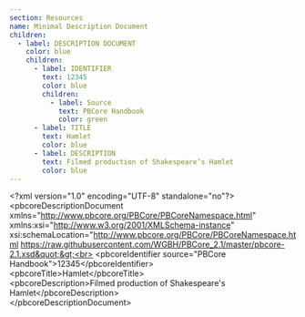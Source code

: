 ```yaml
---
section: Resources
name: Minimal Description Document
children:
  - label: DESCRIPTION DOCUMENT
    color: blue
    children:
      - label: IDENTIFIER
        text: 12345
        color: blue
        children:
          - label: Source
            text: PBCore Handbook
            color: green
      - label: TITLE
        text: Hamlet
        color: blue
      - label: DESCRIPTION
        text: Filmed production of Shakespeare’s Hamlet
        color: blue
---
```

&lt;?xml version=&quot;1.0&quot; encoding=&quot;UTF-8&quot; standalone=&quot;no&quot;?&gt;<br>
&lt;pbcoreDescriptionDocument xmlns=&quot;http://www.pbcore.org/PBCore/PBCoreNamespace.html&quot; xmlns:xsi=&quot;http://www.w3.org/2001/XMLSchema-instance&quot; xsi:schemaLocation=&quot;http://www.pbcore.org/PBCore/PBCoreNamespace.html https://raw.githubusercontent.com/WGBH/PBCore_2.1/master/pbcore-2.1.xsd&quot;&gt;<br>
  &lt;pbcoreIdentifier source=&quot;PBCore Handbook&quot;&gt;12345&lt;/pbcoreIdentifier&gt;<br>
  &lt;pbcoreTitle&gt;Hamlet&lt;/pbcoreTitle&gt;<br>
  &lt;pbcoreDescription&gt;Filmed production of Shakespeare's Hamlet&lt;/pbcoreDescription&gt;<br>
&lt;/pbcoreDescriptionDocument&gt;<br>
